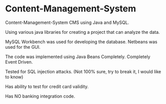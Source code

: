 Content-Management-System
=========================
 Content-Management-System  CMS using Java and MySQL.  
 
 Using various java libraries for creating a project that can analyze the data. 
 
 MySQL Workbench was used for developing the database. Netbeans was used for the GUI. 
 
 The code was implemented using Java Beans Completely. Completely Event Driven. 
 
 Tested for SQL injection attacks. (Not 100% sure, try to break it, I would like to know) 
 
 Has ability to test for credit card validity. 
 
 Has NO banking integration code.
